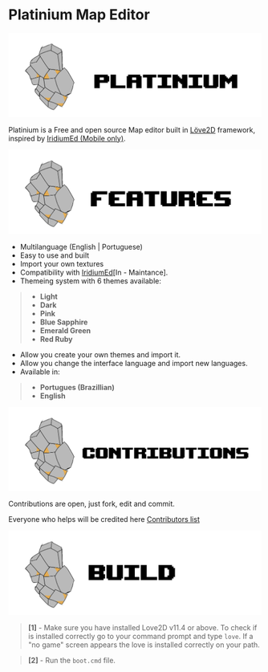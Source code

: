 # Platinium Map Editor

![Alt text](resources/images/Assets/platiniumLogo.png)

Platinium is a Free and open source Map editor built in [Löve2D](https://love2d.org) framework, inspired by [IridiumEd (Mobile only)](https://github.com/OrangeFoxTeamOFT/Iridium-0.0.3).

![Alt text](resources/images/Assets/platiniumFeatures.png)

- Multilanguage (English | Portuguese)
- Easy to use and built
- Import your own textures
- Compatibility with [IridiumEd](https://github.com/OrangeFoxTeamOFT/Iridium-0.0.3)[In - Maintance].
- Themeing system with 6 themes available:

>- **Light**
>- **Dark**
>- **Pink**
>- **Blue Sapphire**
>- **Emerald Green**
>- **Red Ruby**

- Allow you create your own themes and import it.
- Allow you change the interface language and import new languages.
- Available in:
>- **Portugues (Brazillian)**
>- **English**


![Alt text](resources/images/Assets/platiniumContributions.png)

Contributions are open, just fork, edit and commit.

Everyone who helps will be credited here [Contributors list](contributors.md)

![Alt text](resources/images/Assets/platiniumBuild.png)

>**[1]** - Make sure you have installed Love2D v11.4 or above. To check if is installed correctly go to your command prompt and type `love`. If a "no game" screen appears the love is installed correctly on your path.

>**[2]** - Run the `boot.cmd` file.